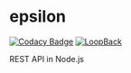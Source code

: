 # epsilon

[![Codacy Badge](https://api.codacy.com/project/badge/Grade/6f6a36dffd3a47d5bc7454f363851c10)](https://app.codacy.com/app/alexgurrola/epsilon-node?utm_source=github.com&utm_medium=referral&utm_content=alexgurrola/epsilon-node&utm_campaign=Badge_Grade_Dashboard)
[![LoopBack](https://github.com/strongloop/loopback-next/raw/master/docs/site/imgs/branding/Powered-by-LoopBack-Badge-(blue)-@2x.png)](http://loopback.io/)

REST API in Node.js

